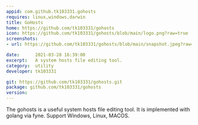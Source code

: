 ```yaml
---
appid: com.github.tk103331.gohosts
requires: linux,windows,darwin
title: GoHosts
home: https://github.com/tk103331/gohosts
icon: https://github.com/tk103331/gohosts/blob/main/logo.png?raw=true
screenshots:
- url: https://github.com/tk103331/gohosts/blob/main/snapshot.jpeg?raw=true

date:      2021-03-28 16:39:00
excerpt:   A system hosts file editing tool.
category:  utility
developer: tk103331

git: https://github.com/tk103331/gohosts.git
package: github.com/tk103331/gohosts
version:
---
```


The gohosts is a useful system hosts file editing tool. It is implemented with golang via fyne. Support Windows, Linux, MACOS.
